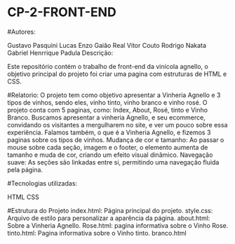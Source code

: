 # CP-2-FRONT-END
#Autores:

Gustavo Pasquini Lucas
Enzo Gaião Real
Vitor Couto
Rodrigo Nakata
Gabriel Henrrique Padula
Descrição:

Este repositório contém o trabalho de front-end da vinícola agnello, o objetivo principal do projeto foi criar uma pagina com estruturas de HTML e CSS.


#Relatorio:
O projeto tem como objetivo apresentar a Vinheria Agnello e 3 tipos de vinhos, sendo eles, vinho tinto, vinho branco e vinho rosé. O projeto conta com 5 paginas, como: Index, About, Rosé, tinto e Vinho Branco. Buscamos apresentar a vinheria Agnello, e seu ecommerce, convidando os visitantes a mergulharem no site, e ver um pouco sobre essa experiência. Falamos também, o que é a Vinheria Agnello, e fizemos 3 paginas sobre os tipos de vinhos.
Mudança de cor e tamanho: Ao passar o mouse sobre cada seção, imagem e o footer, o elemento aumenta de tamanho e muda de cor, criando um efeito visual dinâmico.
Navegação suave: As seções são linkadas entre si, permitindo uma navegação fluida pela página.

#Tecnologias utilizadas:

HTML
CSS

#Estrutura do Projeto
index.html: Página principal do projeto.
style.css: Arquivo de estilo para personalizar a aparência da página.
about.html: Sobre a Vinheria Agnello.
Rose.html: pagina informativa sobre o Vinho Rose.
tinto.html: Pagina informativa sobre o Vinho tinto.
branco.html
